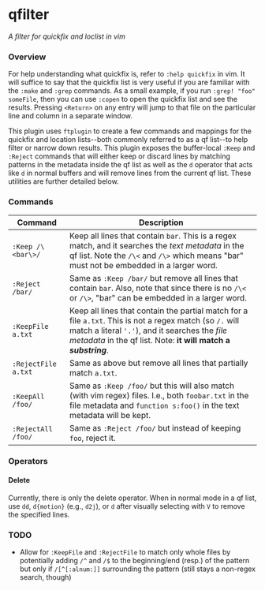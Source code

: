 qfilter
===========

*A filter for quickfix and loclist in vim*

### Overview

For help understanding what quickfix is, refer to `:help quickfix` in vim. It
will suffice to say that the quickfix list is very useful if you are familiar
with the `:make` and `:grep` commands. As a small example, if you run `:grep!
"foo" someFile`, then you can use `:copen` to open the quickfix list and see the
results. Pressing `<Return>` on any entry will jump to that file on the
particular line and column in a separate window.

This plugin uses `ftplugin` to create a few commands and mappings for the
quickfix and location lists--both commonly referred to as a qf list--to help
filter or narrow down results. This plugin exposes the buffer-local `:Keep` and
`:Reject` commands that will either keep or discard lines by matching patterns
in the metadata inside the qf list as well as the `d` operator that acts like
`d` in normal buffers and will remove lines from the current qf list. These
utilities are further detailed below. 

### Commands

| Command  | Description |
| -------  | ----------- |
| `:Keep /\<bar\>/`   | Keep all lines that contain `bar`. This is a regex match, and it searches the *text metadata* in the qf list. Note the `/\<` and `/\>` which means "bar" must not be embedded in a larger word. |
| `:Reject /bar/`     | Same as `:Keep /bar/` but remove all lines that contain `bar`. Also, note that since there is no `/\<` or `/\>`, "bar" can be embedded in a larger word. |
| `:KeepFile a.txt`   | Keep all lines that contain the partial match for a file `a.txt`. This is not a regex match (so `/.` will match a literal `'.'`), and it searches the *file metadata* in the qf list. Note: **it will match a _substring_**. |
| `:RejectFile a.txt` | Same as above but remove all lines that partially match `a.txt`. |
| `:KeepAll /foo/`    | Same as `:Keep /foo/` but this will also match (with vim regex) files. I.e., both `foobar.txt` in the file metadata and `function s:foo()` in the text metadata will be kept. |
| `:RejectAll /foo/`  | Same as `:Reject /foo/` but instead of keeping `foo`, reject it. |

### Operators

#### Delete

Currently, there is only the delete operator. When in normal mode in a qf list,
use `dd`, `d{motion}` (e.g., `d2j`), or `d` after visually selecting with `V` to
remove the specified lines.

### TODO

- Allow for `:KeepFile` and `:RejectFile` to match only whole files by
  potentially adding `/^` and `/$` to the beginning/end (resp.) of the pattern
  but only if `/[^[:alnum:]]` surrounding the pattern (still stays a non-regex
  search, though)
